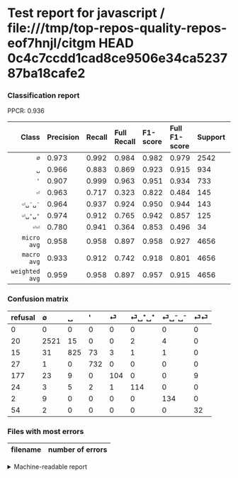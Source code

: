 # Test report for javascript / file:///tmp/top-repos-quality-repos-eof7hnjl/citgm HEAD 0c4c7ccdd1cad8ce9506e34ca523787ba18cafe2

### Classification report

PPCR: 0.936

| Class | Precision | Recall | Full Recall | F1-score | Full F1-score | Support | Full Support | PPCR |
|------:|:----------|:-------|:------------|:---------|:---------|:--------|:-------------|:-----|
| `∅` | 0.973| 0.992| 0.984| 0.982| 0.979| 2542| 2562| 0.992 |
| `␣` | 0.966| 0.883| 0.869| 0.923| 0.915| 934| 949| 0.984 |
| `'` | 0.907| 0.999| 0.963| 0.951| 0.934| 733| 760| 0.964 |
| `⏎` | 0.963| 0.717| 0.323| 0.822| 0.484| 145| 322| 0.450 |
| `⏎␣⁻␣⁻` | 0.964| 0.937| 0.924| 0.950| 0.944| 143| 145| 0.986 |
| `⏎␣⁺␣⁺` | 0.974| 0.912| 0.765| 0.942| 0.857| 125| 149| 0.839 |
| `⏎⏎` | 0.780| 0.941| 0.364| 0.853| 0.496| 34| 88| 0.386 |
| `micro avg` | 0.958| 0.958| 0.897| 0.958| 0.927| 4656| 4975| 0.936 |
| `macro avg` | 0.933| 0.912| 0.742| 0.918| 0.801| 4656| 4975| 0.936 |
| `weighted avg` | 0.959| 0.958| 0.897| 0.957| 0.915| 4656| 4975| 0.936 |

### Confusion matrix

|refusal|  ∅| ␣| '| ⏎| ⏎␣⁺␣⁺| ⏎␣⁻␣⁻| ⏎⏎| 
|:---|:---|:---|:---|:---|:---|:---|:---|
|0 |0 |0 |0 |0 |0 |0 |0 |
|20 |2521 |15 |0 |0 |2 |4 |0 |
|15 |31 |825 |73 |3 |1 |1 |0 |
|27 |1 |0 |732 |0 |0 |0 |0 |
|177 |23 |9 |0 |104 |0 |0 |9 |
|24 |3 |5 |2 |1 |114 |0 |0 |
|2 |9 |0 |0 |0 |0 |134 |0 |
|54 |2 |0 |0 |0 |0 |0 |32 |

### Files with most errors

| filename | number of errors|
|:----:|:-----|

<details>
    <summary>Machine-readable report</summary>
```json
{
  "cl_report": {"\u0027": {"f1-score": 0.9506493506493506, "precision": 0.9070631970260223, "recall": 0.9986357435197817, "support": 733}, "macro avg": {"f1-score": 0.9177003158481648, "precision": 0.9326147063043205, "recall": 0.9115932804823628, "support": 4656}, "micro avg": {"f1-score": 0.9583333333333334, "precision": 0.9583333333333334, "recall": 0.9583333333333334, "support": 4656}, "weighted avg": {"f1-score": 0.957485338918992, "precision": 0.9594623415297354, "recall": 0.9583333333333334, "support": 4656}, "\u2205": {"f1-score": 0.9824629773967264, "precision": 0.9733590733590733, "recall": 0.9917387883556255, "support": 2542}, "\u23ce": {"f1-score": 0.8221343873517786, "precision": 0.9629629629629629, "recall": 0.7172413793103448, "support": 145}, "\u23ce\u23ce": {"f1-score": 0.8533333333333334, "precision": 0.7804878048780488, "recall": 0.9411764705882353, "support": 34}, "\u23ce\u2423\u207a\u2423\u207a": {"f1-score": 0.9421487603305785, "precision": 0.9743589743589743, "recall": 0.912, "support": 125}, "\u23ce\u2423\u207b\u2423\u207b": {"f1-score": 0.9503546099290779, "precision": 0.9640287769784173, "recall": 0.9370629370629371, "support": 143}, "\u2423": {"f1-score": 0.9228187919463087, "precision": 0.9660421545667447, "recall": 0.8832976445396146, "support": 934}},
  "cl_report_full": {"\u0027": {"f1-score": 0.9342693044033186, "precision": 0.9070631970260223, "recall": 0.9631578947368421, "support": 760}, "macro avg": {"f1-score": 0.8012442276984103, "precision": 0.9326147063043205, "recall": 0.7417638925366431, "support": 4975}, "micro avg": {"f1-score": 0.9265912158654345, "precision": 0.9583333333333334, "recall": 0.8968844221105527, "support": 4975}, "weighted avg": {"f1-score": 0.9145276639705315, "precision": 0.957509274595832, "recall": 0.8968844221105527, "support": 4975}, "\u2205": {"f1-score": 0.9786490683229813, "precision": 0.9733590733590733, "recall": 0.9839968774395004, "support": 2562}, "\u23ce": {"f1-score": 0.48372093023255813, "precision": 0.9629629629629629, "recall": 0.32298136645962733, "support": 322}, "\u23ce\u23ce": {"f1-score": 0.496124031007752, "precision": 0.7804878048780488, "recall": 0.36363636363636365, "support": 88}, "\u23ce\u2423\u207a\u2423\u207a": {"f1-score": 0.8571428571428571, "precision": 0.9743589743589743, "recall": 0.7651006711409396, "support": 149}, "\u23ce\u2423\u207b\u2423\u207b": {"f1-score": 0.943661971830986, "precision": 0.9640287769784173, "recall": 0.9241379310344827, "support": 145}, "\u2423": {"f1-score": 0.9151414309484193, "precision": 0.9660421545667447, "recall": 0.8693361433087461, "support": 949}},
  "ppcr": 0.9358793969849246
}
```
</details>
